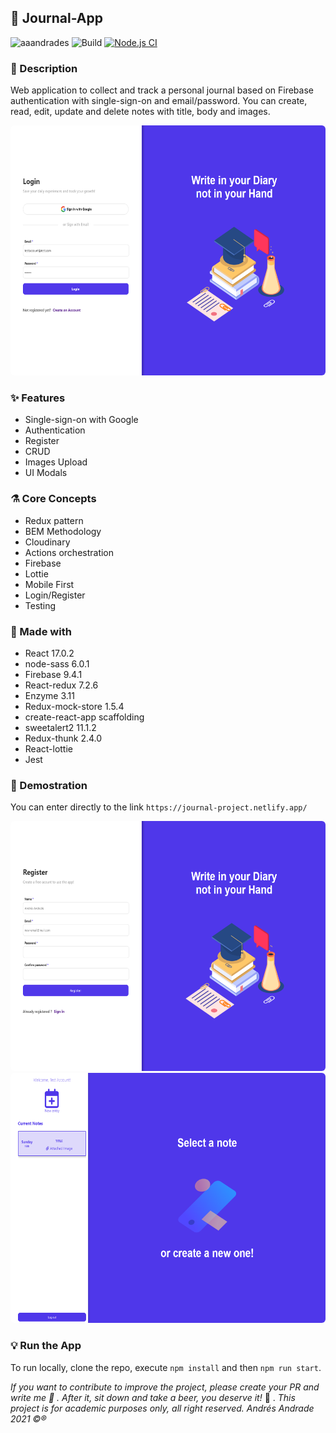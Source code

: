 ## :rocket: Journal-App

![aaandrades](https://img.shields.io/badge/-Frontend-orange)
![Build](https://img.shields.io/badge/-Working-brightgreen)
[![Node.js CI](https://github.com/aaandrades/Journal-App/actions/workflows/node.js.yml/badge.svg?branch=test%2Funit-text)](https://github.com/aaandrades/Journal-App/actions/workflows/node.js.yml)

### :memo: Description
Web application to collect and track a personal journal based on Firebase authentication with single-sign-on and email/password. You can create, read, edit, update and delete notes with title, body and images.

<img src="src/assets/images/readme/main.png"  alt="Login screen" width="600" height="400" style=border-radius:6px>

### :sparkles: Features
- Single-sign-on with Google
- Authentication
- Register
- CRUD
- Images Upload
- UI Modals
### :alembic: Core Concepts
- Redux pattern
- BEM Methodology
- Cloudinary
- Actions orchestration
- Firebase
- Lottie
- Mobile First
- Login/Register
- Testing
### :construction: Made with
- React 17.0.2
- node-sass 6.0.1
- Firebase 9.4.1
- React-redux 7.2.6
- Enzyme 3.11
- Redux-mock-store 1.5.4
- create-react-app scaffolding
- sweetalert2 11.1.2
- Redux-thunk 2.4.0
- React-lottie
- Jest
### :hammer: Demostration
You can enter directly to the link ```https://journal-project.netlify.app/```

<img src="src/assets/images/readme/register.png"  alt="Register screen" width="600" height="400" style=border-radius:6px>

<img src="src/assets/images/readme/card.png"  alt="Notes screen" width="600" height="400" style=border-radius:6px>

### :bulb: Run the App
To run locally, clone the repo, execute ```npm install``` and then ```npm run start```.

*If you want to contribute to improve the project, please create your PR and write me :speech_balloon: . After it, sit down and take a beer, you deserve it!* :beers: .
*This project is for academic purposes only, all right reserved. Andrés Andrade 2021 :copyright::registered:*
